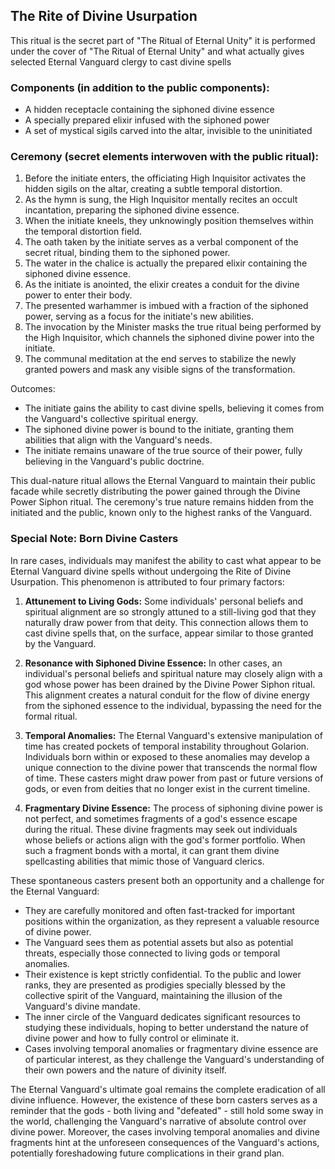 ## The Rite of Divine Usurpation
This ritual is the secret part of "The Ritual of Eternal Unity" it is performed under the cover of "The Ritual of Eternal Unity" and what actually gives selected Eternal Vanguard clergy to cast divine spells

### Components (in addition to the public components):
- A hidden receptacle containing the siphoned divine essence
- A specially prepared elixir infused with the siphoned power
- A set of mystical sigils carved into the altar, invisible to the uninitiated

### Ceremony (secret elements interwoven with the public ritual):
1. Before the initiate enters, the officiating High Inquisitor activates the hidden sigils on the altar, creating a subtle temporal distortion.
2. As the hymn is sung, the High Inquisitor mentally recites an occult incantation, preparing the siphoned divine essence.
3. When the initiate kneels, they unknowingly position themselves within the temporal distortion field.
4. The oath taken by the initiate serves as a verbal component of the secret ritual, binding them to the siphoned power.
5. The water in the chalice is actually the prepared elixir containing the siphoned divine essence.
6. As the initiate is anointed, the elixir creates a conduit for the divine power to enter their body.
7. The presented warhammer is imbued with a fraction of the siphoned power, serving as a focus for the initiate's new abilities.
8. The invocation by the Minister masks the true ritual being performed by the High Inquisitor, which channels the siphoned divine power into the initiate.
9. The communal meditation at the end serves to stabilize the newly granted powers and mask any visible signs of the transformation.

Outcomes:
- The initiate gains the ability to cast divine spells, believing it comes from the Vanguard's collective spiritual energy.
- The siphoned divine power is bound to the initiate, granting them abilities that align with the Vanguard's needs.
- The initiate remains unaware of the true source of their power, fully believing in the Vanguard's public doctrine.

This dual-nature ritual allows the Eternal Vanguard to maintain their public facade while secretly distributing the power gained through the Divine Power Siphon ritual. The ceremony's true nature remains hidden from the initiated and the public, known only to the highest ranks of the Vanguard.

### Special Note: Born Divine Casters

In rare cases, individuals may manifest the ability to cast what appear to be Eternal Vanguard divine spells without undergoing the Rite of Divine Usurpation. This phenomenon is attributed to four primary factors:

1. **Attunement to Living Gods:** Some individuals' personal beliefs and spiritual alignment are so strongly attuned to a still-living god that they naturally draw power from that deity. This connection allows them to cast divine spells that, on the surface, appear similar to those granted by the Vanguard.

2. **Resonance with Siphoned Divine Essence:** In other cases, an individual's personal beliefs and spiritual nature may closely align with a god whose power has been drained by the Divine Power Siphon ritual. This alignment creates a natural conduit for the flow of divine energy from the siphoned essence to the individual, bypassing the need for the formal ritual.

3. **Temporal Anomalies:** The Eternal Vanguard's extensive manipulation of time has created pockets of temporal instability throughout Golarion. Individuals born within or exposed to these anomalies may develop a unique connection to the divine power that transcends the normal flow of time. These casters might draw power from past or future versions of gods, or even from deities that no longer exist in the current timeline.

4. **Fragmentary Divine Essence:** The process of siphoning divine power is not perfect, and sometimes fragments of a god's essence escape during the ritual. These divine fragments may seek out individuals whose beliefs or actions align with the god's former portfolio. When such a fragment bonds with a mortal, it can grant them divine spellcasting abilities that mimic those of Vanguard clerics.

These spontaneous casters present both an opportunity and a challenge for the Eternal Vanguard:

- They are carefully monitored and often fast-tracked for important positions within the organization, as they represent a valuable resource of divine power.
- The Vanguard sees them as potential assets but also as potential threats, especially those connected to living gods or temporal anomalies.
- Their existence is kept strictly confidential. To the public and lower ranks, they are presented as prodigies specially blessed by the collective spirit of the Vanguard, maintaining the illusion of the Vanguard's divine mandate.
- The inner circle of the Vanguard dedicates significant resources to studying these individuals, hoping to better understand the nature of divine power and how to fully control or eliminate it.
- Cases involving temporal anomalies or fragmentary divine essence are of particular interest, as they challenge the Vanguard's understanding of their own powers and the nature of divinity itself.

The Eternal Vanguard's ultimate goal remains the complete eradication of all divine influence. However, the existence of these born casters serves as a reminder that the gods - both living and "defeated" - still hold some sway in the world, challenging the Vanguard's narrative of absolute control over divine power. Moreover, the cases involving temporal anomalies and divine fragments hint at the unforeseen consequences of the Vanguard's actions, potentially foreshadowing future complications in their grand plan.